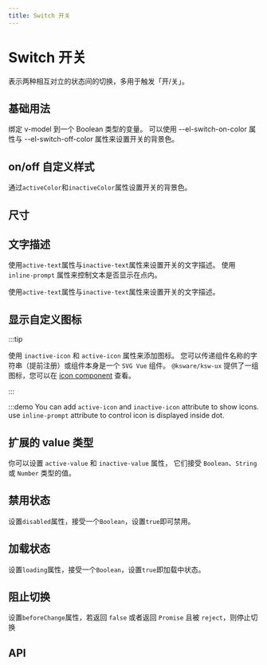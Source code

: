 ```yaml
---
title: Switch 开关
---
```


# Switch 开关

<leadInto name="KSwitch" />

表示两种相互对立的状态间的切换，多用于触发「开/关」。

## 基础用法

绑定 v-model 到一个 Boolean 类型的变量。 可以使用 --el-switch-on-color 属性与 --el-switch-off-color 属性来设置开关的背景色。

<demo path="./basic" />

## on/off 自定义样式

通过`activeColor`和`inactiveColor`属性设置开关的背景色。

<demo path="./customColorSwitch" />

## 尺寸

<demo path="./sizes" />

## 文字描述

使用`active-text`属性与`inactive-text`属性来设置开关的文字描述。 使用 `inline-prompt` 属性来控制文本是否显示在点内。

使用`active-text`属性与`inactive-text`属性来设置开关的文字描述。

<demo path="./text-description" />

## 显示自定义图标

:::tip

使用 `inactive-icon` 和 `active-icon` 属性来添加图标。 您可以传递组件名称的字符串（提前注册）或组件本身是一个 `SVG Vue` 组件。 `@ksware/ksw-ux` 提供了一组图标，您可以在 [icon component](/components/General/icon)  查看。

:::

:::demo You can add `active-icon` and `inactive-icon` attribute to show icons. use `inline-prompt` attribute to control icon is displayed inside dot.

<demo path="./custom-icons" />

## 扩展的 value 类型

你可以设置 `active-value` 和 `inactive-value` 属性， 它们接受 `Boolean`、`String` 或 `Number` 类型的值。

<demo path="./extended-value-types" />

## 禁用状态

设置`disabled`属性，接受一个`Boolean`，设置`true`即可禁用。

<demo path="./disabled" />

## 加载状态

设置`loading`属性，接受一个`Boolean`，设置`true`即加载中状态。

<demo path="./loading" />

## 阻止切换

设置`beforeChange`属性，若返回 `false` 或者返回 `Promise` 且被 `reject`，则停止切换

<demo path="./prevent-switching" />

## API

<API src="./switch.json" lang="zh"></API>
